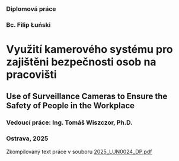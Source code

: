 ### Diplomová práce
### Bc. Filip Łuński
# Využití kamerového systému pro zajištěni bezpečnosti osob na pracovišti
## Use of Surveillance Cameras to Ensure the Safety of People in the Workplace
### Vedoucí práce: Ing. Tomáš Wiszczor, Ph.D.
### Ostrava, 2025

Zkompilovaný text práce v souboru [2025_LUN0024_DP.pdf](2025_LUN0024_DP.pdf)
